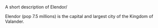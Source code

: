 A short description of Elendor/

Elendor (pop 7.5 millions) is the capital and largest city of the Kingdom of Valander.
